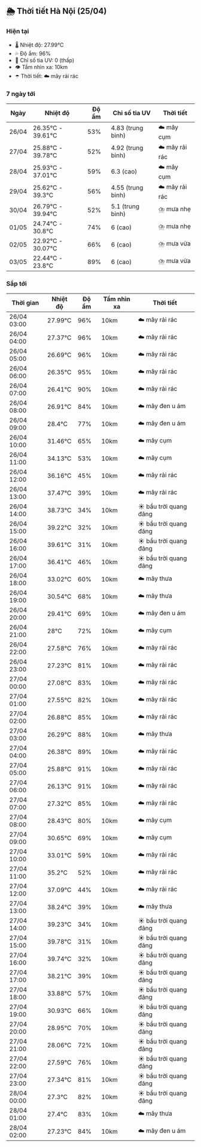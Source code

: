 ## 🌦️ Thời tiết Hà Nội (25/04)

### Hiện tại

- 🌡️ Nhiệt độ: 27.99℃
- 💦 Độ ẩm: 96%
- 🌟 Chỉ số tia UV: 0 (thấp)
- 👁️ Tầm nhìn xa: 10km
- ☂️ Thời tiết: ☁️ mây rải rác

### 7 ngày tới

| Ngày | Nhiệt độ | Độ ẩm | Chỉ số tia UV | Thời tiết |
| --- | --- | --- | --- | --- |
| 26/04 | 26.35℃ - 39.61℃ | 53% | 4.83 (trung bình) | ☁️ mây cụm |
| 27/04 | 25.88℃ - 39.78℃ | 52% | 4.92 (trung bình) | ☁️ mây rải rác |
| 28/04 | 25.93℃ - 37.01℃ | 59% | 6.3 (cao) | ☁️ mây cụm |
| 29/04 | 25.62℃ - 39.3℃ | 56% | 4.55 (trung bình) | ☁️ mây rải rác |
| 30/04 | 26.79℃ - 39.94℃ | 52% | 5.1 (trung bình) | ⛈️ mưa nhẹ |
| 01/05 | 24.74℃ - 30.8℃ | 74% | 6 (cao) | ⛈️ mưa nhẹ |
| 02/05 | 22.92℃ - 30.07℃ | 66% | 6 (cao) | ⛈️ mưa vừa |
| 03/05 | 22.44℃ - 23.8℃ | 89% | 6 (cao) | ⛈️ mưa vừa |

### Sắp tới

| Thời gian | Nhiệt độ | Độ ẩm | Tầm nhìn xa | Thời tiết |
| --- | --- | --- | --- | --- |
| 26/04 03:00 | 27.99℃ | 96% | 10km | ☁️ mây rải rác |
| 26/04 04:00 | 27.37℃ | 96% | 10km | ☁️ mây rải rác |
| 26/04 05:00 | 26.69℃ | 96% | 10km | ☁️ mây rải rác |
| 26/04 06:00 | 26.35℃ | 95% | 10km | ☁️ mây rải rác |
| 26/04 07:00 | 26.41℃ | 90% | 10km | ☁️ mây rải rác |
| 26/04 08:00 | 26.91℃ | 84% | 10km | ☁️ mây đen u ám |
| 26/04 09:00 | 28.4℃ | 77% | 10km | ☁️ mây đen u ám |
| 26/04 10:00 | 31.46℃ | 65% | 10km | ☁️ mây cụm |
| 26/04 11:00 | 34.13℃ | 53% | 10km | ☁️ mây cụm |
| 26/04 12:00 | 36.16℃ | 45% | 10km | ☁️ mây rải rác |
| 26/04 13:00 | 37.47℃ | 39% | 10km | ☁️ mây rải rác |
| 26/04 14:00 | 38.73℃ | 34% | 10km | ☀️ bầu trời quang đãng |
| 26/04 15:00 | 39.22℃ | 32% | 10km | ☀️ bầu trời quang đãng |
| 26/04 16:00 | 39.61℃ | 31% | 10km | ☀️ bầu trời quang đãng |
| 26/04 17:00 | 36.41℃ | 46% | 10km | ☀️ bầu trời quang đãng |
| 26/04 18:00 | 33.02℃ | 60% | 10km | ☁️ mây thưa |
| 26/04 19:00 | 30.54℃ | 68% | 10km | ☁️ mây thưa |
| 26/04 20:00 | 29.41℃ | 69% | 10km | ☁️ mây đen u ám |
| 26/04 21:00 | 28℃ | 72% | 10km | ☁️ mây cụm |
| 26/04 22:00 | 27.58℃ | 76% | 10km | ☁️ mây rải rác |
| 26/04 23:00 | 27.23℃ | 81% | 10km | ☁️ mây rải rác |
| 27/04 00:00 | 27.08℃ | 83% | 10km | ☁️ mây rải rác |
| 27/04 01:00 | 27.55℃ | 82% | 10km | ☁️ mây rải rác |
| 27/04 02:00 | 26.88℃ | 85% | 10km | ☁️ mây rải rác |
| 27/04 03:00 | 26.29℃ | 88% | 10km | ☁️ mây thưa |
| 27/04 04:00 | 26.38℃ | 89% | 10km | ☁️ mây rải rác |
| 27/04 05:00 | 25.88℃ | 91% | 10km | ☁️ mây rải rác |
| 27/04 06:00 | 26.13℃ | 91% | 10km | ☁️ mây rải rác |
| 27/04 07:00 | 27.32℃ | 85% | 10km | ☁️ mây rải rác |
| 27/04 08:00 | 28.43℃ | 80% | 10km | ☁️ mây cụm |
| 27/04 09:00 | 30.65℃ | 69% | 10km | ☁️ mây cụm |
| 27/04 10:00 | 33.01℃ | 59% | 10km | ☁️ mây rải rác |
| 27/04 11:00 | 35.2℃ | 52% | 10km | ☁️ mây rải rác |
| 27/04 12:00 | 37.09℃ | 44% | 10km | ☁️ mây rải rác |
| 27/04 13:00 | 38.24℃ | 39% | 10km | ☁️ mây thưa |
| 27/04 14:00 | 39.23℃ | 34% | 10km | ☀️ bầu trời quang đãng |
| 27/04 15:00 | 39.78℃ | 31% | 10km | ☀️ bầu trời quang đãng |
| 27/04 16:00 | 39.74℃ | 32% | 10km | ☀️ bầu trời quang đãng |
| 27/04 17:00 | 38.21℃ | 39% | 10km | ☀️ bầu trời quang đãng |
| 27/04 18:00 | 33.88℃ | 57% | 10km | ☀️ bầu trời quang đãng |
| 27/04 19:00 | 30.93℃ | 66% | 10km | ☀️ bầu trời quang đãng |
| 27/04 20:00 | 28.95℃ | 70% | 10km | ☀️ bầu trời quang đãng |
| 27/04 21:00 | 28.06℃ | 72% | 10km | ☀️ bầu trời quang đãng |
| 27/04 22:00 | 27.59℃ | 76% | 10km | ☀️ bầu trời quang đãng |
| 27/04 23:00 | 27.34℃ | 81% | 10km | ☀️ bầu trời quang đãng |
| 28/04 00:00 | 27.3℃ | 82% | 10km | ☀️ bầu trời quang đãng |
| 28/04 01:00 | 27.4℃ | 83% | 10km | ☁️ mây thưa |
| 28/04 02:00 | 27.23℃ | 84% | 10km | ☁️ mây đen u ám |
